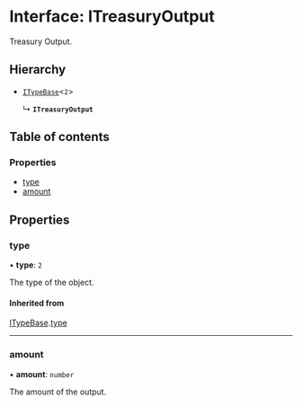 # Interface: ITreasuryOutput

Treasury Output.

## Hierarchy

- [`ITypeBase`](ITypeBase.md)<``2``\>

  ↳ **`ITreasuryOutput`**

## Table of contents

### Properties

- [type](ITreasuryOutput.md#type)
- [amount](ITreasuryOutput.md#amount)

## Properties

### type

• **type**: ``2``

The type of the object.

#### Inherited from

[ITypeBase](ITypeBase.md).[type](ITypeBase.md#type)

___

### amount

• **amount**: `number`

The amount of the output.
